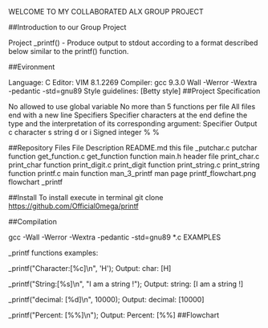 WELCOME TO MY COLLABORATED ALX GROUP PROJECT

##Introduction to our Group Project

Project _printf() - Produce output to stdout according to a format described below similar to the printf() function.

##Evironment

Language: C
Editor: VIM 8.1.2269
Compiler: gcc 9.3.0
Wall -Werror -Wextra -pedantic -std=gnu89
Style guidelines: [Betty style]
##Project Specification

No allowed to use global variable
No more than 5 functions per file
All files end with a new line
Specifiers Specifier characters at the end define the type and the interpretation of its corresponding argument: Specifier Output c character s string d or i Signed integer % %

##Repository Files File Description README.md this file _putchar.c putchar function get_function.c get_function function main.h header file print_char.c print_char function print_digit.c print_digit function print_string.c print_string function printf.c main function man_3_printf man page printf_flowchart.png flowchart _printf

##Install To install execute in terminal git clone https://github.com/Official0mega/printf

##Compilation

gcc -Wall -Werror -Wextra -pedantic -std=gnu89 *.c EXAMPLES

_printf functions examples:

_printf("Character:[%c]\n", 'H');
    Output: char: [H]

_printf("String:[%s]\n", "I am a string !");
    Output: string: [I am a string !]

_printf("decimal: [%d]\n", 10000);
    Output: decimal: [10000]

_printf("Percent: [%%]\n");
    Output: Percent: [%%]
##Flowchart
